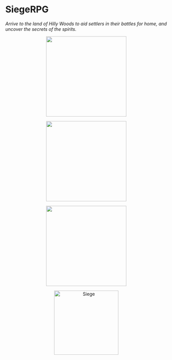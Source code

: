 # SiegeRPG

*Arrive to the land of Hilly Woods to aid settlers in their battles for home, and uncover the secrets of the spirits.*
<p align="center">
  <img src="https://cdn.discordapp.com/attachments/725220324358225960/940260815821471835/image0.png" width="250"/>
</p> 
<p align="center">
  <img src="https://cdn.discordapp.com/attachments/725220324358225960/953819351021158430/2022-03-16_3.png" width="250"/>
</p> 
<p align="center">
  <img src="https://cdn.discordapp.com/attachments/725220324358225960/922912398757752862/Badlion_Client_Screenshot_2021.12.21_-_13.02.25.20.png" width="250"/>
</p> 
<p align="center">
  <a href="https://youtu.be/6ke_CKSm1dM">
         <img alt="Siege" src="https://i.imgur.com/T2e3JFY.png"
         width=200">
      </a>
</p> 
